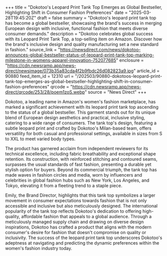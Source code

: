 +++
title = "Dokotoo's Leopard Print Tank Top Emerges as Global Bestseller, Highlighting Shift in Consumer Fashion Preferences"
date = "2025-03-28T19:45:20Z"
draft = false
summary = "Dokotoo's leopard print tank top has become a global bestseller, showcasing the brand's success in merging European design with inclusive, functional fashion that meets diverse consumer demands."
description = "Dokotoo celebrates global success with its Leopard Print Tank Top, a top-selling item on Amazon. Discover how the brand's inclusive design and quality manufacturing set a new standard in fashion."
source_link = "https://newsdirect.com/news/dokotoo-announces-global-bestseller-status-of-leopard-print-tank-top-marking-milestone-in-womens-apparel-innovation-752077685"
enclosure = "https://cdn.newsramp.app/news-direct/newsimage/073b35a83cda4f2b9fbdc26d082823a9.jpg"
article_id = 90880
feed_item_id = 12310
url = "/202503/90880-dokotoos-leopard-print-tank-top-emerges-as-global-bestseller-highlighting-shift-in-consumer-fashion-preferences"
qrcode = "https://cdn.newsramp.app/news-direct/qrcode/253/28/poem1zoS.webp"
source = "News Direct"
+++

<p>Dokotoo, a leading name in Amazon's women's fashion marketplace, has marked a significant achievement with its leopard print tank top ascending to the status of a global bestseller. This garment stands out for its unique blend of European design aesthetics and practical, inclusive styling, catering to a wide range of consumers. The tank top's design, featuring a subtle leopard print and crafted by Dokotoo's Milan-based team, offers versatility for both casual and professional settings, available in sizes from S to XXL to meet varied body types.</p><p>The product has garnered acclaim from independent reviewers for its technical excellence, including fabric breathability and exceptional shape retention. Its construction, with reinforced stitching and contoured seams, surpasses the usual standards of fast fashion, presenting a durable yet stylish option for buyers. Beyond its commercial triumph, the tank top has made waves in fashion circles and media, worn by influencers and celebrities in global fashion hubs such as New York, Los Angeles, and Tokyo, elevating it from a fleeting trend to a staple piece.</p><p>Emily, the Brand Director, highlights that this tank top symbolizes a larger movement in consumer expectations towards fashion that is not only accessible and inclusive but also meticulously designed. The international popularity of the tank top reflects Dokotoo's dedication to offering high-quality, affordable fashion that appeals to a global audience. Through a meticulously managed supply chain and drawing on diverse design inspirations, Dokotoo has crafted a product that aligns with the modern consumer's desire for fashion that doesn't compromise on quality or inclusivity. The success of the leopard print tank top underscores Dokotoo's adeptness at navigating and predicting the dynamic preferences within the women's fashion industry today.</p>